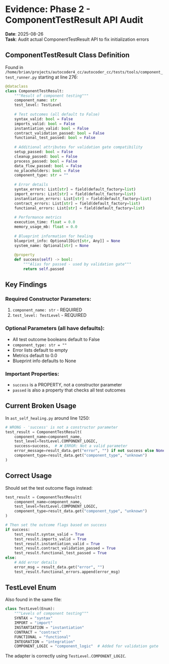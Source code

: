 # Evidence: Phase 2 - ComponentTestResult API Audit

**Date**: 2025-08-26  
**Task**: Audit actual ComponentTestResult API to fix initialization errors

## ComponentTestResult Class Definition

Found in `/home/brian/projects/autocoder4_cc/autocoder_cc/tests/tools/component_test_runner.py` starting at line 276:

```python
@dataclass
class ComponentTestResult:
    """Result of component testing"""
    component_name: str
    test_level: TestLevel
    
    # Test outcomes (all default to False)
    syntax_valid: bool = False
    imports_valid: bool = False
    instantiation_valid: bool = False
    contract_validation_passed: bool = False
    functional_test_passed: bool = False
    
    # Additional attributes for validation gate compatibility
    setup_passed: bool = False
    cleanup_passed: bool = False
    process_passed: bool = False
    data_flow_passed: bool = False
    no_placeholders: bool = False
    component_type: str = ""
    
    # Error details
    syntax_errors: List[str] = field(default_factory=list)
    import_errors: List[str] = field(default_factory=list)
    instantiation_errors: List[str] = field(default_factory=list)
    contract_errors: List[str] = field(default_factory=list)
    functional_errors: List[str] = field(default_factory=list)
    
    # Performance metrics
    execution_time: float = 0.0
    memory_usage_mb: float = 0.0
    
    # Blueprint information for healing
    blueprint_info: Optional[Dict[str, Any]] = None
    system_name: Optional[str] = None
    
    @property
    def success(self) -> bool:
        """Alias for passed - used by validation gate"""
        return self.passed
```

## Key Findings

### Required Constructor Parameters:
1. `component_name: str` - REQUIRED
2. `test_level: TestLevel` - REQUIRED

### Optional Parameters (all have defaults):
- All test outcome booleans default to False
- `component_type: str = ""`
- Error lists default to empty
- Metrics default to 0.0
- Blueprint info defaults to None

### Important Properties:
- `success` is a PROPERTY, not a constructor parameter
- `passed` is also a property that checks all test outcomes

## Current Broken Usage

In `ast_self_healing.py` around line 1250:
```python
# WRONG - 'success' is not a constructor parameter
test_result = ComponentTestResult(
    component_name=component_name,
    test_level=TestLevel.COMPONENT_LOGIC,
    success=success,  # ❌ ERROR: Not a valid parameter
    error_message=result_data.get("error", "") if not success else None,
    component_type=result_data.get("component_type", "unknown")
)
```

## Correct Usage

Should set the test outcome flags instead:
```python
test_result = ComponentTestResult(
    component_name=component_name,
    test_level=TestLevel.COMPONENT_LOGIC,
    component_type=result_data.get("component_type", "unknown")
)

# Then set the outcome flags based on success
if success:
    test_result.syntax_valid = True
    test_result.imports_valid = True
    test_result.instantiation_valid = True
    test_result.contract_validation_passed = True
    test_result.functional_test_passed = True
else:
    # Add error details
    error_msg = result_data.get("error", "")
    test_result.functional_errors.append(error_msg)
```

## TestLevel Enum

Also found in the same file:
```python
class TestLevel(Enum):
    """Levels of component testing"""
    SYNTAX = "syntax"
    IMPORT = "import"
    INSTANTIATION = "instantiation"
    CONTRACT = "contract"
    FUNCTIONAL = "functional"
    INTEGRATION = "integration"
    COMPONENT_LOGIC = "component_logic"  # Added for validation gate
```

The adapter is correctly using `TestLevel.COMPONENT_LOGIC`.